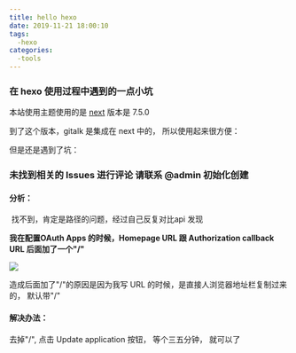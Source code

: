 ```yaml
---
title: hello hexo
date: 2019-11-21 18:00:10
tags:
  -hexo
categories:
  -tools
---
```




### 在 hexo 使用过程中遇到的一点小坑



本站使用主题使用的是 [next](https://github.com/theme-next/hexo-theme-next)  版本是 7.5.0

到了这个版本，gitalk 是集成在 next 中的， 所以使用起来很方便：

但是还是遇到了坑：

### 未找到相关的 Issues 进行评论 请联系 @admin 初始化创建

#### 分析：

​	找不到，肯定是路径的问题，经过自己反复对比api 发现

**我在配置OAuth Apps 的时候，Homepage URL 跟 Authorization callback URL 后面加了一个"/"**

![](/images/hexo/oauthapp.png)

造成后面加了"/"的原因是因为我写 URL 的时候，是直接人浏览器地址栏复制过来的， 默认带"/"



#### 解决办法：

去掉"/",  点击 Update application 按钮， 等个三五分钟， 就可以了